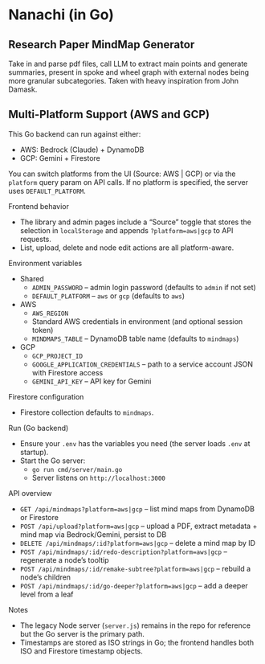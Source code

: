 # Nanachi (in Go)

## Research Paper MindMap Generator

Take in and parse pdf files, call LLM to extract main points and generate summaries, present in spoke and wheel graph with external nodes being more granular subcategories. Taken with heavy inspiration from John Damask.


## Multi-Platform Support (AWS and GCP)

This Go backend can run against either:
- AWS: Bedrock (Claude) + DynamoDB
- GCP: Gemini + Firestore

You can switch platforms from the UI (Source: AWS | GCP) or via the `platform` query param on API calls. If no platform is specified, the server uses `DEFAULT_PLATFORM`.

Frontend behavior
- The library and admin pages include a “Source” toggle that stores the selection in `localStorage` and appends `?platform=aws|gcp` to API requests.
- List, upload, delete and node edit actions are all platform-aware.

Environment variables
- Shared
  - `ADMIN_PASSWORD` – admin login password (defaults to `admin` if not set)
  - `DEFAULT_PLATFORM` – `aws` or `gcp` (defaults to `aws`)
- AWS
  - `AWS_REGION`
  - Standard AWS credentials in environment (and optional session token)
  - `MINDMAPS_TABLE` – DynamoDB table name (defaults to `mindmaps`)
- GCP
  - `GCP_PROJECT_ID`
  - `GOOGLE_APPLICATION_CREDENTIALS` – path to a service account JSON with Firestore access
  - `GEMINI_API_KEY` – API key for Gemini

Firestore configuration
- Firestore collection defaults to `mindmaps`.

Run (Go backend)
- Ensure your `.env` has the variables you need (the server loads `.env` at startup).
- Start the Go server:
  - `go run cmd/server/main.go`
  - Server listens on `http://localhost:3000`

API overview
- `GET /api/mindmaps?platform=aws|gcp` – list mind maps from DynamoDB or Firestore
- `POST /api/upload?platform=aws|gcp` – upload a PDF, extract metadata + mind map via Bedrock/Gemini, persist to DB
- `DELETE /api/mindmaps/:id?platform=aws|gcp` – delete a mind map by ID
- `POST /api/mindmaps/:id/redo-description?platform=aws|gcp` – regenerate a node’s tooltip
- `POST /api/mindmaps/:id/remake-subtree?platform=aws|gcp` – rebuild a node’s children
- `POST /api/mindmaps/:id/go-deeper?platform=aws|gcp` – add a deeper level from a leaf

Notes
- The legacy Node server (`server.js`) remains in the repo for reference but the Go server is the primary path.
- Timestamps are stored as ISO strings in Go; the frontend handles both ISO and Firestore timestamp objects.

